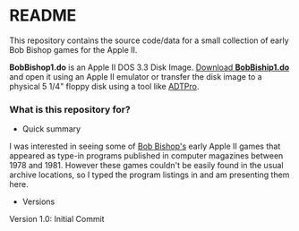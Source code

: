 # README #

This repository contains the source code/data for a small collection of early Bob Bishop games for the Apple II.

**BobBishop1.do** is an Apple II DOS 3.3 Disk Image. [Download **BobBiship1.do**](https://bitbucket.org/michael_sternberg/bobbishop1/downloads) and open it using an Apple II emulator or transfer the disk image to a physical 5 1/4" floppy disk using a tool like [ADTPro](http://adtpro.com/index.htmlhttp://adtpro.com/index.html).

### What is this repository for? ###

* Quick summary

I was interested in seeing some of [Bob Bishop's](http://apple2history.org/spotlight/bobbishop/) early Apple II games that appeared as type-in programs published in computer magazines between 1978 and 1981. However these games couldn't be easily found in the usual archive locations, so I typed the program listings in and am presenting them here.

* Versions

Version 1.0: Initial Commit